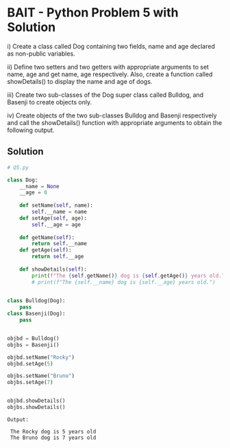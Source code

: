 # BAIT - Python Problem 5 with Solution

i) Create a class called Dog containing two fields, name and age declared as non-public variables.

ii) Define two setters and two getters with appropriate arguments to set name, age and get name, age respectively. Also, create a function called showDetails() to display the name and age of dogs.

iii) Create two sub-classes of the Dog super class called Bulldog, and Basenji to create objects only.

iv) Create objects of the two sub-classes Bulldog and Basenji respectively and call the showDetails() function with appropriate arguments to obtain the following output.

## Solution

```python
# Q5.py

class Dog:
    __name = None
    __age = 0
    
    def setName(self, name):
        self.__name = name
    def setAge(self, age):
        self.__age = age
        
    def getName(self):
        return self.__name
    def getAge(self):
        return self.__age
        
    def showDetails(self):
        print(f"The {self.getName()} dog is {self.getAge()} years old.")
        # print(f"The {self.__name} dog is {self.__age} years old.")
        

class Bulldog(Dog):
    pass
class Basenji(Dog):
    pass


objbd = Bulldog()
objbs = Basenji()

objbd.setName("Rocky")
objbd.setAge(5)

objbs.setName("Bruno")
objbs.setAge(7)


objbd.showDetails()
objbs.showDetails()


```


```
Output:

 The Rocky dog is 5 years old
 The Bruno dog is 7 years old
```

